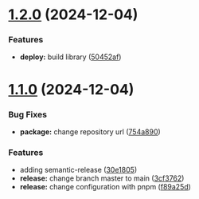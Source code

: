 # [1.2.0](https://github.com/fluwdev/fluwtate/compare/v1.1.0...v1.2.0) (2024-12-04)


### Features

* **deploy:** build library ([50452af](https://github.com/fluwdev/fluwtate/commit/50452af7551f4543ff40a485c9fd571d00aeaab2))

# [1.1.0](https://github.com/fluwdev/fluwtate/compare/v1.0.0...v1.1.0) (2024-12-04)


### Bug Fixes

* **package:** change repository url ([754a890](https://github.com/fluwdev/fluwtate/commit/754a8902e60e55e32d15aad6ce105d9b9a819618))


### Features

* adding semantic-release ([30e1805](https://github.com/fluwdev/fluwtate/commit/30e1805c9fefb457b48b6036fd43e69b7355dde8))
* **release:** change branch master to main ([3cf3762](https://github.com/fluwdev/fluwtate/commit/3cf3762e2b69a4e7546fe96b40b76c5023e93caf))
* **release:** change configuration with pnpm ([f89a25d](https://github.com/fluwdev/fluwtate/commit/f89a25dbb46fdb233a6501b5449355aa541e7c07))
